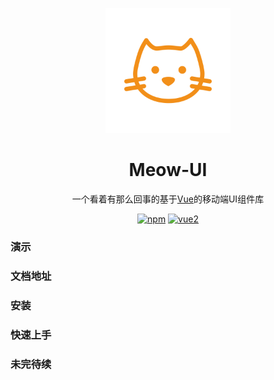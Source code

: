 <p align="center">
  <a href="https://github.com/MrTenger/meow-ui" rel="noopener" target="_blank"><img width="200" src="./logo/meow-ui-logo.svg" alt="Meow-UI logo"></a></p>
</p>

<h1 align="center">Meow-UI</h1>
<div align="center">

一个看着有那么回事的基于[Vue](https://cn.vuejs.org/)的移动端UI组件库

[![npm](https://img.shields.io/npm/v/0..svg)](https://www.npmjs.com/package/vue-meow-ui)
[![vue2](https://img.shields.io/badge/vue-2.5.13-brightgreen.svg)](https://vuejs.org/)
</div>

### 演示

### 文档地址

### 安装

### 快速上手

### 未完待续
